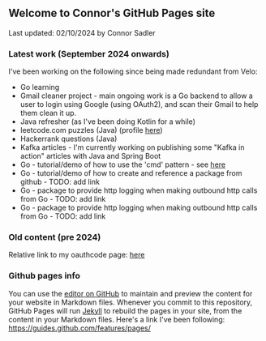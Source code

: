 ## Welcome to Connor's GitHub Pages site

Last updated: 02/10/2024 by Connor Sadler

### Latest work (September 2024 onwards)

I've been working on the following since being made redundant from Velo:

- Go learning
- Gmail cleaner project - main ongoing work is a Go backend to allow a user to login using Google (using OAuth2), and scan their Gmail to help them clean it up.
- Java refresher (as I've been doing Kotlin for a while)
- leetcode.com puzzles (Java) (profile [here](https://leetcode.com/u/zebsmattz/))
- Hackerrank questions (Java)
- Kafka articles - I'm currently working on publishing some "Kafka in action" articles with Java and Spring Boot
- Go - tutorial/demo of how to use the 'cmd' pattern - see [here](https://github.com/connorsadler/go-cmd-sample)
- Go - tutorial/demo of how to create and reference a package from github - TODO: add link
- Go - package to provide http logging when making outbound http calls from Go - TODO: add link
- Go - package to provide http logging when making outbound http calls from Go - TODO: add link

### Old content (pre 2024)

Relative link to my oauthcode page: [here](oauthcode.md)

### Github pages info

You can use the [editor on GitHub](https://github.com/connorsadler/connorsadler.github.io/edit/main/index.md) to maintain and preview the content for your website in Markdown files.
Whenever you commit to this repository, GitHub Pages will run [Jekyll](https://jekyllrb.com/) to rebuild the pages in your site, from the content in your Markdown files.
Here's a link I've been following: https://guides.github.com/features/pages/


